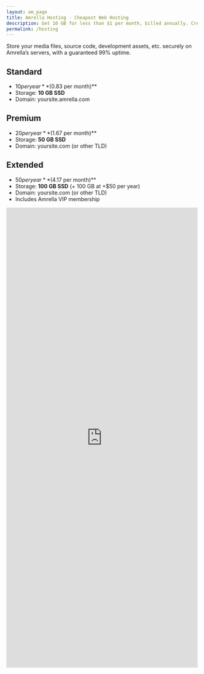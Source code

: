 ```yaml
---
layout: am_page
title: Amrella Hosting - Cheapest Web Hosting
description: Get 10 GB for less than $1 per month, billed annually. Credit options available. Contact Amrella for more details. A free hosting tier is also available.
permalink: /hosting
---
```


Store your media files, source code, development assets, etc. securely on Amrella’s servers, with a guaranteed 99% uptime.

## Standard
- $10 per year **($0.83 per month)**
- Storage: **10 GB SSD**
- Domain: yoursite.amrella.com

## Premium
- $20 per year **($1.67 per month)**
- Storage: **50 GB SSD**
- Domain: yoursite.com (or other TLD)

## Extended
- $50 per year **($4.17 per month)**
- Storage: **100 GB SSD** (+ 100 GB at +$50 per year)
- Domain: yoursite.com (or other TLD)
- Includes Amrella VIP membership


<script src="https://gumroad.com/js/gumroad-embed.js"></script>
<iframe style="border: none; width: 100%; height: 1211px;" src="https://dmistore.gumroad.com/l/hosting?referrer=https%3A%2F%2Famrella.com%2Fhosting%2F%3Felementor-preview%3D123123447%26ver%3D1696867609&amp;embed=true"></iframe>
